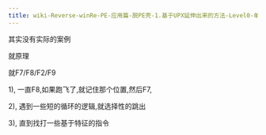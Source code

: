 ```yaml
---
title: wiki-Reverse-winRe-PE-应用篇-脱PE壳-1.基于UPX延伸出来的方法-Level0-单步F7F8
---
```

其实没有实际的案例

就原理

就F7/F8/F2/F9



1), 一直F8,如果跑飞了,就记住那个位置,然后F7,

2), 遇到一些短的循环的逻辑,就选择性的跳出

3), 直到找打一些基于特征的指令